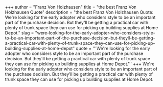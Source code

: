 +++
author = "Franz Von Holzhausen"
title = "the best Franz Von Holzhausen Quote"
description = "the best Franz Von Holzhausen Quote: We're looking for the early adopter who considers style to be an important part of the purchase decision. But they'll be getting a practical car with plenty of trunk space they can use for picking up building supplies at Home Depot."
slug = "were-looking-for-the-early-adopter-who-considers-style-to-be-an-important-part-of-the-purchase-decision-but-theyll-be-getting-a-practical-car-with-plenty-of-trunk-space-they-can-use-for-picking-up-building-supplies-at-home-depot"
quote = '''We're looking for the early adopter who considers style to be an important part of the purchase decision. But they'll be getting a practical car with plenty of trunk space they can use for picking up building supplies at Home Depot.'''
+++
We're looking for the early adopter who considers style to be an important part of the purchase decision. But they'll be getting a practical car with plenty of trunk space they can use for picking up building supplies at Home Depot.
